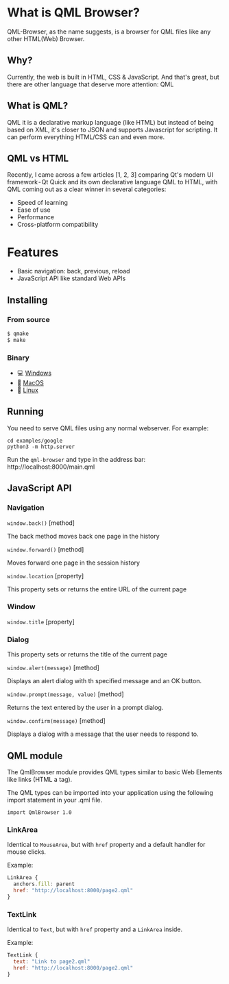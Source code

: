 # What is QML Browser?

QML-Browser, as the name suggests, is a browser for QML files like any other HTML(Web) Browser.

## Why?

Currently, the web is built in HTML, CSS & JavaScript. And that's great, but there are other language that deserve more attention: QML

## What is QML?

QML it is a declarative markup language (like HTML) but instead of being based on XML, it's closer to JSON and supports Javascript for scripting. It can perform everything HTML/CSS can and even more.

## QML vs HTML

Recently, I came across a few articles [1, 2, 3] comparing Qt's modern UI framework - Qt Quick and its own declarative language QML to HTML, with QML coming out as a clear winner in several categories:

* Speed of learning
* Ease of use
* Performance
* Cross-platform compatibility

# Features

* Basic navigation: back, previous, reload
* JavaScript API like standard Web APIs

## Installing

### From source

```sh
$ qmake
$ make
```

### Binary

- :computer: [Windows](https://github.com/gustavosbarreto/qml-browser/releases/download/continuous/qml-browser_release.zip)
- :apple: [MacOS](https://github.com/gustavosbarreto/qml-browser/releases/download/continuous/qml-browser.dmg)
- :penguin: [Linux](https://github.com/gustavosbarreto/qml-browser/releases/download/continuous/qml-browser.AppImage)

## Running

You need to serve QML files using any normal webserver. For example:

```
cd examples/google
python3 -m http.server
```

Run the `qml-browser` and type in the address bar: http://localhost:8000/main.qml

## JavaScript API

### Navigation

`window.back()`  [method]

The back method moves back one page in the history

`window.forward()` [method]

Moves forward one page in the session history

`window.location` [property]

This property sets or returns the entire URL of the current page

### Window

`window.title` [property]

### Dialog

This property sets or returns the title of the current page

`window.alert(message)` [method]

Displays an alert dialog with th specified message and an OK button.

`window.prompt(message, value)` [method]

Returns the text entered by the user in a prompt dialog.

`window.confirm(message)` [method]

Displays a dialog with a message that the user needs to respond to.

## QML module

The QmlBrowser module provides QML types similar to basic Web Elements like links (HTML a tag).

The QML types can be imported into your application using the following import statement in your .qml file.

`import QmlBrowser 1.0`

### LinkArea

Identical to `MouseArea`, but with `href` property and a default handler for mouse clicks.

Example:

```qml
LinkArea {
  anchors.fill: parent
  href: "http://localhost:8000/page2.qml"
}
```

### TextLink

Identical to `Text`, but with `href` property and a `LinkArea` inside.

Example:

```qml
TextLink {
  text: "Link to page2.qml"
  href: "http://localhost:8000/page2.qml"
}
```
